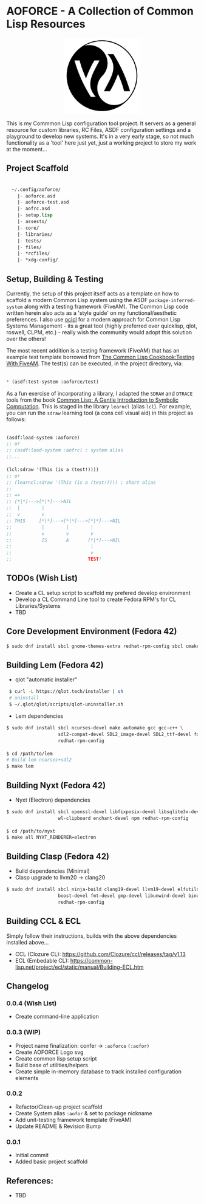 # AOFORCE - A Collection of Common Lisp Resources


<p align="center">
  <img src="assets/yin-yang-lisp-logo_512_svg.png" width="200" />
</p>

This is my Commmon Lisp configuration tool project. It servers as a general
resource for custom libraries, RC Files, ASDF configuration settings
and a playground to develop new systems. It's in a very early stage, so not
much functionality as a 'tool' here just yet, just a working project to store my
work at the moment...

## Project Scaffold
```lisp

  ~/.config/aoforce/
    |- aoforce.asd
    |- aoforce-test.asd
    |- aofrc.asd
    |- setup.lisp
    |- assests/
    |- core/
    |- libraries/
    |- tests/
    |- files/
    |- *rcfiles/
    |- *xdg-config/
```

## Setup, Building & Testing



Currently, the setup of this project itself acts as a template on how to scaffold
a modern Common Lisp system using the ASDF `package-inferred-system` along with a testing
framework (FiveAM). The Common Lisp code written herein also acts as a 'style guide' on my
functional/aesthetic preferences. I also use [ocicl](https://github.com/ocicl/ocicl) for
a modern approach for Common Lisp Systems Management - its a great tool (highly preferred
over quicklisp, qlot, roswell, CLPM, etc.) - really wish the community would adopt this
solution over the others!

The most recent addition is a testing framework (FiveAM) that has an example test template
borrowed from 
[The Common Lisp Cookbook:Testing With FiveAM](https://lispcookbook.github.io/cl-cookbook/testing.html#testing-with-fiveam).
The test(s) can be executed, in the project directory, via:

```lisp

* (asdf:test-system :aoforce/test)

```

As a fun exercise of incorporating a library, I adapted the `SDRAW` and `DTRACE` tools from
the book 
[Common Lisp: A Gentle Introduction to Symbolic Computation](https://www.cs.cmu.edu/~dst/LispBook/).
This is staged in the library `learncl` (alias `lcl`). For example, you can run the `sdraw`
learning tool (a cons cell visual aid) in this project as follows:

```lisp

(asdf:load-system :aoforce)
;; or
;; (asdf:load-system :aofrc) ; system alias
;;...

(lcl:sdraw '(This (is a (test!))))
;; or
;; (learncl:sdraw '(This (is a (test!)))) ; short alias
;;
;; =>
;; [*|*]--->[*|*]--->NIL
;;  |        |
;;  v        v
;; THIS     [*|*]--->[*|*]--->[*|*]--->NIL
;;           |        |        |
;;           v        v        v
;;           IS       A       [*|*]--->NIL
;;                             |
;;                             v
;;                            TEST!

```

## TODOs (Wish List)
 - Create a CL setup script to scaffold my prefered develop environment
 - Develop a CL Command Line tool to create Fedora RPM's for CL Libraries/Systems
 - TBD

## Core Development Environment (Fedora 42)
```bash
$ sudo dnf install sbcl gnome-themes-extra redhat-rpm-config sbcl cmake

```

## Building Lem (Fedora 42)
 - qlot "automatic installer"

```bash
 $ curl -L https://qlot.tech/installer | sh
 # uninstall
 $ ~/.qlot/qlot/scripts/qlot-uninstaller.sh
```

 - Lem dependencies

```bash
$ sudo dnf install sbcl ncurses-devel make automake gcc gcc-c++ \
                   sdl2-compat-devel SDL2_image-devel SDL2_ttf-devel fd-find \
                   redhat-rpm-config

$ cd /path/to/lem
# Build lem ncurses+sdl2
$ make lem
```

## Building Nyxt (Fedora 42)
 - Nyxt (Electron) dependencies

```bash
$ sudo dnf install sbcl openssl-devel libfixposix-devel libsqlite3x-devel \
                   wl-clipboard enchant-devel npm redhat-rpm-config

$ cd /path/to/nyxt
$ make all NYXT_RENDERER=electron
```


## Building Clasp (Fedora 42)

- Build dependencies (Minimal)
- Clasp upgrade to llvm20 -> clang20

```bash
$ sudo dnf install sbcl ninja-build clang19-devel llvm19-devel elfutils-devel \
                   boost-devel fmt-devel gmp-devel libunwind-devel binutils-gold \
                   redhat-rpm-config
```

## Building CCL & ECL
Simply follow their instructions, builds with the above dependencies installed
above...
- CCL (Clozure CL): https://github.com/Clozure/ccl/releases/tag/v1.13
- ECL (Embedable CL): https://common-lisp.net/project/ecl/static/manual/Building-ECL.htm


## Changelog

### 0.0.4 (Wish List)
  - Create command-line application

### 0.0.3 (WIP)
  - Project name finalization: confer -> `:aoforce` `(:aofor)`
  - Create AOFORCE Logo svg
  - Create common lisp setup script
  - Build base of utilities/helpers
  - Create simple in-memory database to track installed configuration elements

### 0.0.2
  - Refactor/Clean-up project scaffold
  - Create System alias `:aofor` & set to package nickname
  - Add unit-testing framework template (FiveAM)
  - Update README & Revision Bump

### 0.0.1
  - Initial commit
  - Added basic project scaffold

   
## References:
 - TBD

